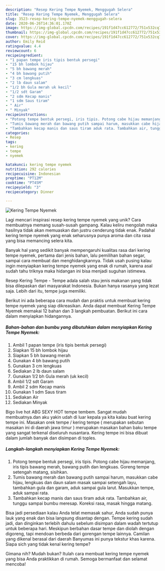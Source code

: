 ```yaml
---
description: "Resep Kering Tempe Nyemek, Menggugah Selera"
title: "Resep Kering Tempe Nyemek, Menggugah Selera"
slug: 3523-resep-kering-tempe-nyemek-menggugah-selera
date: 2020-06-26T14:36:01.170Z
image: https://img-global.cpcdn.com/recipes/191f1d47cc612772/751x532cq70/kering-tempe-nyemek-foto-resep-utama.jpg
thumbnail: https://img-global.cpcdn.com/recipes/191f1d47cc612772/751x532cq70/kering-tempe-nyemek-foto-resep-utama.jpg
cover: https://img-global.cpcdn.com/recipes/191f1d47cc612772/751x532cq70/kering-tempe-nyemek-foto-resep-utama.jpg
author: Emily Reid
ratingvalue: 4.4
reviewcount: 6
recipeingredient:
- "1 papan tempe iris tipis bentuk persegi"
- "15 bh lombok hijau"
- "5 bh bawang merah"
- "4 bh bawang putih"
- "3 cm lengkuas"
- "2 lb daun salam"
- "1/2 bh Gula merah uk kecil"
- "1/2 sdt Garam"
- "2 sdm Kecap manis"
- "1 sdm Saus tiram"
- " Air"
- " Minyak"
recipeinstructions:
- "Potong tempe bentuk persegi, iris tipis. Potong cabe hijau memanjang, iris tipis bawang merah, bawang putih dan lengkuas. Goreng tempe setengah matang, sisihkan."
- "Tumis bawang merah dan bawang putih sampai harum, masukkan cabe hijau, lengkuas dan daun salam masak sampai setengah layu, tambahkan gula dan garam, aduk sampai gula larut. Masukkan tempe, aduk sampai rata."
- "Tambahkan kecap manis dan saus tiram aduk rata. Tambahkan air, tunggu sampai bumbu meresap. Koreksi rasa, masak hingga matang."
categories:
- Resep
tags:
- kering
- tempe
- nyemek

katakunci: kering tempe nyemek 
nutrition: 292 calories
recipecuisine: Indonesian
preptime: "PT12M"
cooktime: "PT45M"
recipeyield: "3"
recipecategory: Dinner

---
```



![Kering Tempe Nyemek](https://img-global.cpcdn.com/recipes/191f1d47cc612772/751x532cq70/kering-tempe-nyemek-foto-resep-utama.jpg)

Lagi mencari inspirasi resep kering tempe nyemek yang unik? Cara membuatnya memang susah-susah gampang. Kalau keliru mengolah maka hasilnya tidak akan memuaskan dan justru cenderung tidak enak. Padahal kering tempe nyemek yang enak seharusnya punya aroma dan cita rasa yang bisa memancing selera kita.

Banyak hal yang sedikit banyak mempengaruhi kualitas rasa dari kering tempe nyemek, pertama dari jenis bahan, lalu pemilihan bahan segar, sampai cara membuat dan menghidangkannya. Tidak usah pusing kalau ingin menyiapkan kering tempe nyemek yang enak di rumah, karena asal sudah tahu triknya maka hidangan ini bisa menjadi suguhan istimewa.

Resep Kering Tempe - Tempe adala salah stau jenis makanan yang tidak bisa dilepaskan dari masyarakat Indonesia. Bukan hanya rasanya yang lezat saja. Lebih dari itu, tempe juga memiliki.


Berikut ini ada beberapa cara mudah dan praktis untuk membuat kering tempe nyemek yang siap dikreasikan. Anda dapat membuat Kering Tempe Nyemek memakai 12 bahan dan 3 langkah pembuatan. Berikut ini cara dalam menyiapkan hidangannya.

<!--inarticleads1-->

##### Bahan-bahan dan bumbu yang dibutuhkan dalam menyiapkan Kering Tempe Nyemek:

1. Ambil 1 papan tempe (iris tipis bentuk persegi)
1. Siapkan 15 bh lombok hijau
1. Siapkan 5 bh bawang merah
1. Gunakan 4 bh bawang putih
1. Gunakan 3 cm lengkuas
1. Sediakan 2 lb daun salam
1. Gunakan 1/2 bh Gula merah (uk kecil)
1. Ambil 1/2 sdt Garam
1. Ambil 2 sdm Kecap manis
1. Gunakan 1 sdm Saus tiram
1. Sediakan  Air
1. Sediakan  Minyak


Bigo live hot ABG SEXY HOT tempe tembem. Sangat mudah membuatnya.dan aku yakin udah di luar kepala ya kita kalau buat kering tempe ini. Masakan orek tempe / kering tempe ( merupakan sebutan masakan ini di daerah jawa timur ) merupakan masakan bahan baku tempe yang sangat terkenal diseluruh nusantara. Kering tempe ini bisa dibuat dalam jumlah banyak dan disimpan di toples. 

<!--inarticleads2-->

##### Langkah-langkah menyiapkan Kering Tempe Nyemek:

1. Potong tempe bentuk persegi, iris tipis. Potong cabe hijau memanjang, iris tipis bawang merah, bawang putih dan lengkuas. Goreng tempe setengah matang, sisihkan.
1. Tumis bawang merah dan bawang putih sampai harum, masukkan cabe hijau, lengkuas dan daun salam masak sampai setengah layu, tambahkan gula dan garam, aduk sampai gula larut. Masukkan tempe, aduk sampai rata.
1. Tambahkan kecap manis dan saus tiram aduk rata. Tambahkan air, tunggu sampai bumbu meresap. Koreksi rasa, masak hingga matang.


Bisa jadi persediaan kalau Anda telat memasak sahur, Anda sudah punya lauk yang enak dan bisa langsung disantap dengan. Tempe kering sudah jadi, dan dinginkan terlebih dahulu sebelum disimpan dalam wadah tertutup untuk beberapa hari. Meskipun berbahan dasar tempe dan diolah dengan digoreng, tapi mendoan berbeda dari gorengan tempe lainnya. Camilan yang dikenal berasal dari daerah Banyumas ini punya tekstur khas karena. Siapa sich yang tidak kenal kering tempe? 

Gimana nih? Mudah bukan? Itulah cara membuat kering tempe nyemek yang bisa Anda praktikkan di rumah. Semoga bermanfaat dan selamat mencoba!
